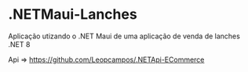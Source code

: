 # .NETMaui-Lanches

Aplicação utizando o .NET Maui de uma aplicação de venda de lanches
.NET 8


Api => https://github.com/Leopcampos/.NETApi-ECommerce
